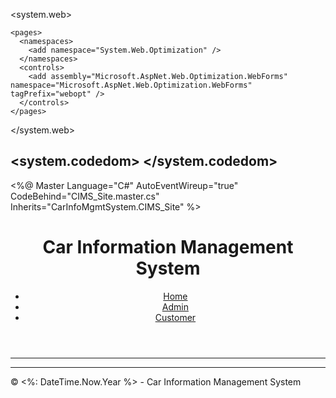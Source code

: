 <?xml version="1.0" encoding="utf-8"?>
<configuration>
  <connectionStrings>
    <add name="CIMSConnectionString" connectionString="server=(localdb)\local;Initial Catalog=CIMS;Integrated Security=True" providerName="System.Data.SqlClient" />
  </connectionStrings>
  
  <system.web>
    <compilation debug="true" targetFramework="4.7.2" />
    <httpRuntime targetFramework="4.7.2" />
    <sessionState mode="SQLServer" sqlConnectionString="server=(localdb)\local;database=CIMS;integrated security=true" allowCustomSqlDatabase="true" />
    
    <pages>
      <namespaces>
        <add namespace="System.Web.Optimization" />
      </namespaces>
      <controls>
        <add assembly="Microsoft.AspNet.Web.Optimization.WebForms" namespace="Microsoft.AspNet.Web.Optimization.WebForms" tagPrefix="webopt" />
      </controls>
    </pages>
  </system.web>
  
  <runtime>
    <assemblyBinding xmlns="urn:schemas-microsoft-com:asm.v1">
      <dependentAssembly>
        <assemblyIdentity name="Antlr3.Runtime" publicKeyToken="eb42632606e9261f" />
        <bindingRedirect oldVersion="0.0.0.0-3.5.0.2" newVersion="3.5.0.2" />
      </dependentAssembly>
      <dependentAssembly>
        <assemblyIdentity name="Microsoft.Web.Infrastructure" publicKeyToken="31bf3856ad364e35" />
        <bindingRedirect oldVersion="0.0.0.0-2.0.1.0" newVersion="2.0.1.0" />
      </dependentAssembly>
      <dependentAssembly>
        <assemblyIdentity name="Newtonsoft.Json" publicKeyToken="30ad4fe6b2a6aeed" />
        <bindingRedirect oldVersion="0.0.0.0-13.0.0.0" newVersion="13.0.0.0" />
      </dependentAssembly>
      <dependentAssembly>
        <assemblyIdentity name="WebGrease" publicKeyToken="31bf3856ad364e35" />
        <bindingRedirect oldVersion="0.0.0.0-1.6.5135.21938" newVersion="1.6.5135.21938" />
      </dependentAssembly>
    </assemblyBinding>
  </runtime>
  
  <system.codedom>
    <compilers>
      <compiler language="c#;cs;csharp" extension=".cs" type="Microsoft.CodeDom.Providers.DotNetCompilerPlatform.CSharpCodeProvider, Microsoft.CodeDom.Providers.DotNetCompilerPlatform" />
      <compiler language="vb;vbs;visualbasic;vbscript" extension=".vb" type="Microsoft.CodeDom.Providers.DotNetCompilerPlatform.VBCodeProvider, Microsoft.CodeDom.Providers.DotNetCompilerPlatform" />
    </compilers>
  </system.codedom>
</configuration>
------------------------------------------------------------------------------------------------------------------------------------------------------------------------------------------------------------

<%@ Master Language="C#" AutoEventWireup="true" CodeBehind="CIMS_Site.master.cs" Inherits="CarInfoMgmtSystem.CIMS_Site" %>

<!DOCTYPE html>
<html lang="en">
<head runat="server">
    <meta charset="utf-8" />
    <title><asp:ContentPlaceHolder ID="head" runat="server"></asp:ContentPlaceHolder> - Car Information Management System</title>
</head>
<body>
    <form id="form1" runat="server">
        <div>
            <header>
                <h1>Car Information Management System</h1>
                <nav>
                    <ul>
                        <li><a href="Default.aspx">Home</a></li>
                        <li><a href="Admin.aspx">Admin</a></li>
                        <li><a href="Customer.aspx">Customer</a></li>
                    </ul>
                </nav>
            </header>
            <hr />
            <asp:ContentPlaceHolder ID="ContentPlaceHolder1" runat="server"></asp:ContentPlaceHolder>
            <hr />
            <footer>
                <p>&copy; <%: DateTime.Now.Year %> - Car Information Management System</p>
            </footer>
        </div>
    </form>
</body>
</html>



